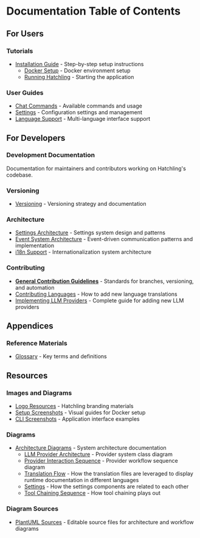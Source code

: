 # Documentation Table of Contents

## For Users

### Tutorials

- [Installation Guide](./articles/users/tutorials/Installation/) - Step-by-step setup instructions
  - [Docker Setup](./articles/users/tutorials/Installation/docker-ollama-setup.md) - Docker environment setup
  - [Running Hatchling](./articles/users/tutorials/Installation/running_hatchling.md) - Starting the application

### User Guides

- [Chat Commands](./articles/users/chat_commands.md) - Available commands and usage
- [Settings](./articles/users/settings.md) - Configuration settings and management
- [Language Support](./articles/users/language_support.md) - Multi-language interface support

## For Developers

### Development Documentation

Documentation for maintainers and contributors working on Hatchling's codebase.

### Versioning

- [Versioning](./articles/devs/versioning.md) - Versioning strategy and documentation

### Architecture

- [Settings Architecture](./articles/devs/settings_architecture.md) - Settings system design and patterns
- [Event System Architecture](./articles/devs/event_system_architecture.md) - Event-driven communication patterns and implementation
- [i18n Support](./articles/devs/i18n_support.md) - Internationalization system architecture

### Contributing

- [**General Contribution Guidelines**](./articles/devs/how_to_contribute.md) - Standards for branches, versioning, and automation
- [Contributing Languages](./articles/devs/contribution_guides/contributing_languages.md) - How to add new language translations
- [Implementing LLM Providers](./articles/devs/contribution_guides/implementing_llm_providers.md) - Complete guide for adding new LLM providers

## Appendices

### Reference Materials

- [Glossary](./articles/appendices/glossary.md) - Key terms and definitions

## Resources

### Images and Diagrams

- [Logo Resources](./resources/images/Logo/) - Hatchling branding materials
- [Setup Screenshots](./resources/images/docker-setup/) - Visual guides for Docker setup
- [CLI Screenshots](./resources/images/running-hatchling/) - Application interface examples

### Diagrams

- [Architecture Diagrams](./resources/diagrams/export/) - System architecture documentation
  - [LLM Provider Architecture](./resources/diagrams/export/llm_provider_architecture.svg) - Provider system class diagram
  - [Provider Interaction Sequence](./resources/diagrams/export/provider_interaction_sequence.svg) - Provider workflow sequence diagram
  - [Translation Flow](./resources/diagrams/export/i18n_translation_flow.svg) - How the translation files are leveraged to display runtime documentation in different languages
  - [Settings](./resources/diagrams/export/settings_components_architecture.svg) - How the settings components are related to each other
  - [Tool Chaining Sequence](./resources/diagrams/export/tool_chaining_events_sequence_v2.svg) - How tool chaining plays out

### Diagram Sources

- [PlantUML Sources](./resources/diagrams/puml/) - Editable source files for architecture and workflow diagrams
